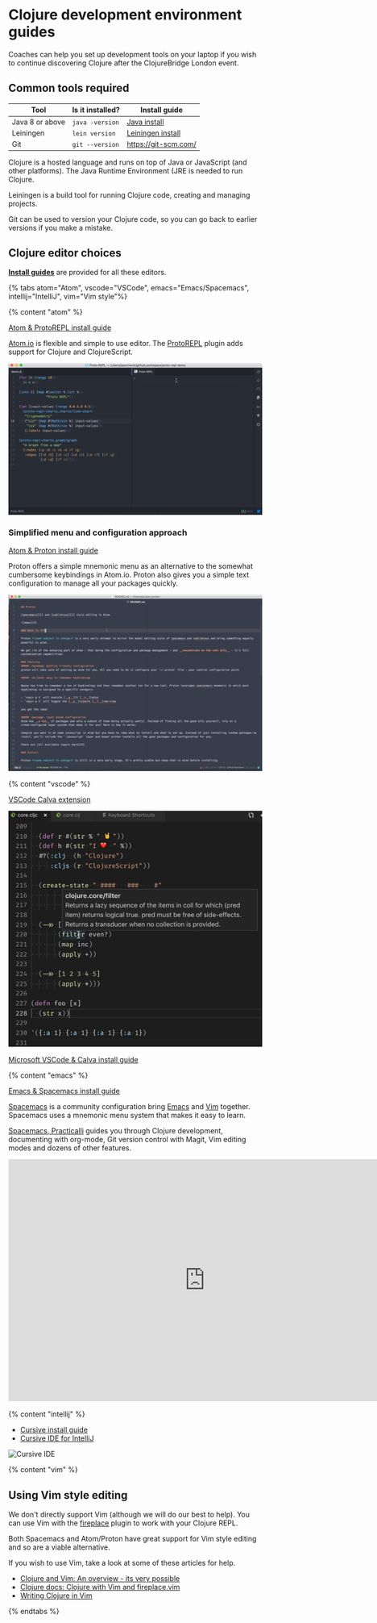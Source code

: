 # Clojure development environment guides

Coaches can help you set up development tools on your laptop if you wish to continue discovering Clojure after the ClojureBridge London event.

## Common tools required

| Tool            | Is it installed? | Install guide                       |
|-----------------|------------------|-------------------------------------|
| Java 8 or above | `java -version`  | [Java install](java.html)           |
| Leiningen       | `lein version`   | [Leiningen install](leiningen.html) |
| Git             | `git --version`  | https://git-scm.com/                |

Clojure is a hosted language and runs on top of Java or JavaScript (and other platforms).  The Java Runtime Environment (JRE is needed to run Clojure.

Leiningen is a build tool for running Clojure code, creating and managing projects.

Git can be used to version your Clojure code, so you can go back to earlier versions if you make a mistake.


## Clojure editor choices

**[Install guides](install-guides/index.html)** are provided for all these editors.

<!-- Clojure Editors -->
{% tabs atom="Atom", vscode="VSCode", emacs="Emacs/Spacemacs", intellij="IntelliJ", vim="Vim style"%}

<!-- Atom.io and ProtoREPL -->
{% content "atom" %}

[Atom & ProtoREPL install guide](install-guides/atom-protorepl.html)


[Atom.io](https://atom.io/) is flexible and simple to use editor.  The [ProtoREPL](https://atom.io/packages/proto-repl) plugin adds support for Clojure and ClojureScript.

![Atom.io and ProtoREPL](/images/atom-protorepl-demo.gif)


### Simplified menu and configuration approach

[Atom & Proton install guide](install-guides/atom-proton.html)

Proton offers a simple mnemonic menu as an alternative to the somewhat cumbersome keybindings in Atom.io.  Proton also gives you a simple text configuration to manage all your packages quickly.

![Atom.io proton-mode demo](/images/atom-proton-mode-demo.gif)


<!-- VSCode and Calva -->
{% content "vscode" %}

[VSCode Calva extension](https://marketplace.visualstudio.com/items?itemName=betterthantomorrow.calva)

![VSCode Calva demo](https://github.com/BetterThanTomorrow/calva/raw/master/assets/howto/features.gif)

[Microsoft VSCode & Calva install guide](install-guides/vscode-calva.html)

<!-- Spacemacs -->
{% content "emacs" %}

[Emacs & Spacemacs install guide](install-guides/emacs-spacemacs.html)

[Spacemacs](https://spacemacs.org/) is a community configuration bring [Emacs](https://www.gnu.org/software/emacs/) and [Vim](https://www.vim.org/) together.  Spacemacs uses a mnemonic menu system that makes it easy to learn.

[Spacemacs, Practicalli](https://practicalli.github.io/spacemacs) guides you through Clojure development, documenting with org-mode, Git version control with Magit, Vim editing modes and dozens of other features.

<iframe width="780" height="480" src="https://www.youtube.com/embed/Uuwg-069NYE" frameborder="0" allow="autoplay; encrypted-media" allowfullscreen></iframe>


<!-- IntelliJ and Cursive -->
{% content "intellij" %}

* [Cursive install guide](install-guides/intellij-cursive.html)
* [Cursive IDE for IntelliJ](https://cursive-ide.com/)


![Cursive IDE](https://cursive-ide.com/images/cursive-screenshot.png)


{% content "vim" %}
## Using Vim style editing

We don't directly support Vim (although we will do our best to help). You can use Vim with the [fireplace](https://github.com/tpope/vim-fireplace) plugin to work with your Clojure REPL.

Both Spacemacs and Atom/Proton have great support for Vim style editing and so are a viable alternative.

If you wish to use Vim, take a look at some of these articles for help.

* [Clojure and Vim: An overview - its very possible](https://juxt.pro/blog/posts/vim-1.html)
* [Clojure docs: Clojure with Vim and fireplace.vim](http://clojure-doc.org/articles/tutorials/vim_fireplace.html)
* [Writing Clojure in Vim](https://thoughtbot.com/blog/writing-clojure-in-vim)


{% endtabs %}
<!-- End of Clojure editors -->

